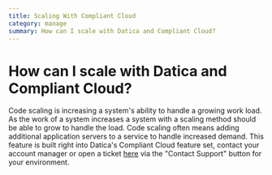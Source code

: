 ```yaml
---
title: Scaling With Compliant Cloud
category: manage
summary: How can I scale with Datica and Compliant Cloud?
---
```


# How can I scale with Datica and Compliant Cloud?

Code scaling is increasing a system's ability to handle a growing work load. As the work of a system increases a system with a scaling method should be able to grow to handle the load. Code scaling often means adding additional application servers to a service to handle increased demand. This feature is built right into Datica's Compliant Cloud feature set, contact your account manager or open a ticket [here](https://product.datica.com/compliant-cloud) via the "Contact Support" button for your environment.
